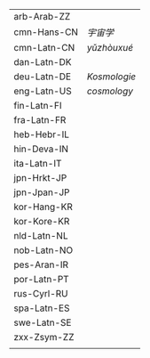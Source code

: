 | | |
|-|-|
| arb-Arab-ZZ |  |
| cmn-Hans-CN | _宇宙学_ |
| cmn-Latn-CN | _yǔzhòuxué_ |
| dan-Latn-DK |  |
| deu-Latn-DE | _Kosmologie_ |
| eng-Latn-US | _cosmology_ |
| fin-Latn-FI |  |
| fra-Latn-FR |  |
| heb-Hebr-IL |  |
| hin-Deva-IN |  |
| ita-Latn-IT |  |
| jpn-Hrkt-JP |  |
| jpn-Jpan-JP |  |
| kor-Hang-KR |  |
| kor-Kore-KR |  |
| nld-Latn-NL |  |
| nob-Latn-NO |  |
| pes-Aran-IR |  |
| por-Latn-PT |  |
| rus-Cyrl-RU |  |
| spa-Latn-ES |  |
| swe-Latn-SE |  |
| zxx-Zsym-ZZ |  |
|  |  |
